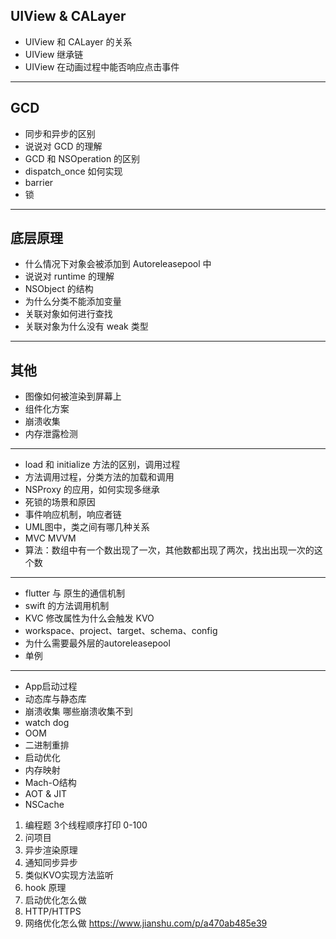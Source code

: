 ## UIView & CALayer
* UIView 和 CALayer 的关系
* UIView 继承链
* UIView 在动画过程中能否响应点击事件

---

## GCD
* 同步和异步的区别
* 说说对 GCD 的理解
* GCD 和 NSOperation 的区别
* dispatch_once 如何实现
* barrier
* 锁
---

## 底层原理
* 什么情况下对象会被添加到 Autoreleasepool 中
* 说说对 runtime 的理解
* NSObject 的结构
* 为什么分类不能添加变量
* 关联对象如何进行查找
* 关联对象为什么没有 weak 类型
---

## 其他
* 图像如何被渲染到屏幕上
* 组件化方案
* 崩溃收集
* 内存泄露检测
---
* load 和 initialize 方法的区别，调用过程
* 方法调用过程，分类方法的加载和调用
* NSProxy 的应用，如何实现多继承
* 死锁的场景和原因
* 事件响应机制，响应者链
* UML图中，类之间有哪几种关系
* MVC MVVM
* 算法：数组中有一个数出现了一次，其他数都出现了两次，找出出现一次的这个数
---
* flutter 与 原生的通信机制
* swift 的方法调用机制
* KVC 修改属性为什么会触发 KVO
* workspace、project、target、schema、config
* 为什么需要最外层的autoreleasepool
* 单例

---
* App启动过程
* 动态库与静态库
* 崩溃收集 哪些崩溃收集不到
* watch dog
* OOM
* 二进制重排
* 启动优化
* 内存映射
* Mach-O结构
* AOT & JIT
* NSCache

1. 编程题 3个线程顺序打印 0-100
2. 问项目
3. 异步渲染原理
4. 通知同步异步
5. 类似KVO实现方法监听
6. hook 原理
7. 启动优化怎么做
8. HTTP/HTTPS
9. 网络优化怎么做 https://www.jianshu.com/p/a470ab485e39